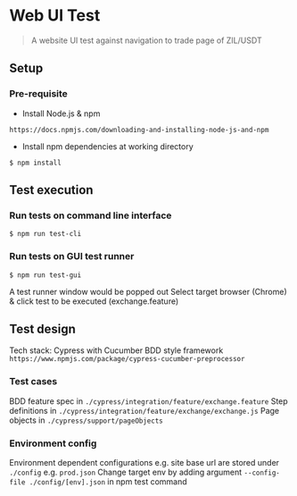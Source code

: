 
# Web UI Test
> A website UI test against navigation to trade page of ZIL/USDT
 
## Setup

### Pre-requisite
- Install Node.js & npm
```
https://docs.npmjs.com/downloading-and-installing-node-js-and-npm
```
- Install npm dependencies at working directory
```
$ npm install
```


## Test execution

### Run tests on command line interface
```
$ npm run test-cli
```

### Run tests on GUI test runner
```
$ npm run test-gui
```
A test runner window would be popped out
Select target browser (Chrome) & click test to be executed (exchange.feature)


## Test design
Tech stack: Cypress with Cucumber BDD style framework
`https://www.npmjs.com/package/cypress-cucumber-preprocessor`

### Test cases
BDD feature spec in `./cypress/integration/feature/exchange.feature`
Step definitions in `./cypress/integration/feature/exchange/exchange.js`
Page objects in `./cypress/support/pageObjects`
 
### Environment config
Environment dependent configurations e.g. site base url are stored under `./config` e.g. `prod.json`
Change target env by adding argument `--config-file ./config/[env].json` in npm test command